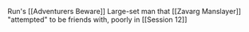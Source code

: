 Run's [[Adventurers Beware]]
Large-set man that [[Zavarg Manslayer]] "attempted" to be friends with, poorly in [[Session 12]]


